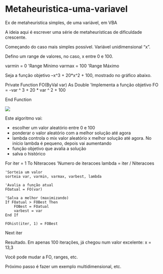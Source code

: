 # Metaheuristica-uma-variavel
Ex de metaheuristica simples, de uma variável, em VBA



A ideia aqui é escrever uma série de metaheurísticas de dificuldade crescente.

Começando do caso mais simples possível. Variável unidimensional “x”.

Defino um range de valores, no caso, x entre 0 e 100.


varmin = 0 'Range Mínimo
varmax = 100 'Range Máximo


Seja a função objetivo –x^3 + 20*x^2 + 100, mostrado no gráfico abaixo.

Private Function FO(ByVal var) As Double
    'Implementa a função objetivo
    FO = -var ^ 3 + 20 * var ^ 2 + 100

End Function

 
![](https://ferramentasexcelvba.files.wordpress.com/2021/03/curva.png)

Este algoritmo vai: 
 - escolher um valor aleatório entre 0 e 100
- ponderar o valor aleatório com a melhor solução até agora
- lambda controla o mix valor aleatório x melhor solução até agora. No início lambda é pequeno, depois vai aumentando
- função objetivo que avalia a solução
- salva o histórico



For iter = 1 To Niteracoes 'Numero de iteracoes
    lambda = iter / Niteracoes
        
    'Sorteia um valor
    sorteia var, varmin, varmax, varbest, lambda
    
    'Avalia a função atual
    FOatual = FO(var)
    
    'Salva a melhor (maximizando)
    If FOatual > FOBest Then
        FOBest = FOatual
        varbest = var
    End If

    FOhist(iter, 1) = FOBest

Next iter



Resultado. Em apenas 100 iterações, já chegou num valor excelente: x = 13,3

Você pode mudar a FO, ranges, etc.

Próximo passo é fazer um exemplo multidimensional, etc.


